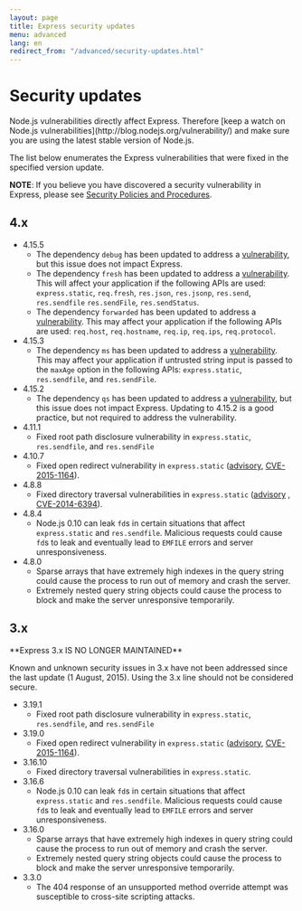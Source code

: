 ```yaml
---
layout: page
title: Express security updates
menu: advanced
lang: en
redirect_from: "/advanced/security-updates.html"
---
```

# Security updates

<div class="doc-box doc-notice" markdown="1">
Node.js vulnerabilities directly affect Express. Therefore [keep a watch on Node.js vulnerabilities](http://blog.nodejs.org/vulnerability/) and make sure you are using the latest stable version of Node.js.
</div>

The list below enumerates the Express vulnerabilities that were fixed in the specified version update.

**NOTE**: If you believe you have discovered a security vulnerability in Express, please see
[Security Policies and Procedures](/{{page.lang}}/resources/contributing.html#security-policies-and-procedures).

## 4.x

  * 4.15.5
    * The dependency `debug` has been updated to address a [vulnerability](https://snyk.io/vuln/npm:debug:20170905), but this issue does not impact Express.
    * The dependency `fresh` has been updated to address a [vulnerability](https://nodesecurity.io/advisories/526). This will affect your application if the following APIs are used: `express.static`, `req.fresh`, `res.json`, `res.jsonp`, `res.send`, `res.sendfile` `res.sendFile`, `res.sendStatus`.
    * The dependency `forwarded` has been updated to address a [vulnerability](https://nodesecurity.io/advisories/527). This may affect your application if the following APIs are used: `req.host`, `req.hostname`, `req.ip`, `req.ips`, `req.protocol`.
  * 4.15.3
    * The dependency `ms` has been updated to address a [vulnerability](https://snyk.io/vuln/npm:ms:20170412). This may affect your application if untrusted string input is passed to the `maxAge` option in the following APIs: `express.static`, `res.sendfile`, and `res.sendFile`.
  * 4.15.2
    * The dependency `qs` has been updated to address a [vulnerability](https://snyk.io/vuln/npm:qs:20170213), but this issue does not impact Express. Updating to 4.15.2 is a good practice, but not required to address the vulnerability.
  * 4.11.1
    * Fixed root path disclosure vulnerability in `express.static`, `res.sendfile`, and `res.sendFile`
  * 4.10.7
    * Fixed open redirect vulnerability in `express.static` ([advisory](https://nodesecurity.io/advisories/serve-static-open-redirect), [CVE-2015-1164](http://cve.mitre.org/cgi-bin/cvename.cgi?name=CVE-2015-1164)).
  * 4.8.8
    * Fixed directory traversal vulnerabilities in `express.static` ([advisory](http://nodesecurity.io/advisories/send-directory-traversal) , [CVE-2014-6394](http://cve.mitre.org/cgi-bin/cvename.cgi?name=CVE-2014-6394)).
  * 4.8.4
    * Node.js 0.10 can leak `fd`s in certain situations that affect `express.static` and `res.sendfile`. Malicious requests could cause `fd`s to leak and eventually lead to `EMFILE` errors and server unresponsiveness.
  * 4.8.0
    * Sparse arrays that have extremely high indexes in the query string could cause the process to run out of memory and crash the server.
    * Extremely nested query string objects could cause the process to block and make the server unresponsive temporarily.

## 3.x

  <div class="doc-box doc-warn" markdown="1">
  **Express 3.x IS NO LONGER MAINTAINED**

  Known and unknown security issues in 3.x have not been addressed since the last update (1 August, 2015). Using the 3.x line should not be considered secure.
  </div>

  * 3.19.1
    * Fixed root path disclosure vulnerability in `express.static`, `res.sendfile`, and `res.sendFile`
  * 3.19.0
    * Fixed open redirect vulnerability in `express.static` ([advisory](https://nodesecurity.io/advisories/serve-static-open-redirect), [CVE-2015-1164](http://cve.mitre.org/cgi-bin/cvename.cgi?name=CVE-2015-1164)).
  * 3.16.10
    * Fixed directory traversal vulnerabilities in `express.static`.
  * 3.16.6
    * Node.js 0.10 can leak `fd`s in certain situations that affect `express.static` and `res.sendfile`. Malicious requests could cause `fd`s to leak and eventually lead to `EMFILE` errors and server unresponsiveness.
  * 3.16.0
    * Sparse arrays that have extremely high indexes in query string could cause the process to run out of memory and crash the server.
    * Extremely nested query string objects could cause the process to block and make the server unresponsive temporarily.
  * 3.3.0
    * The 404 response of an unsupported method override attempt was susceptible to cross-site scripting attacks.
